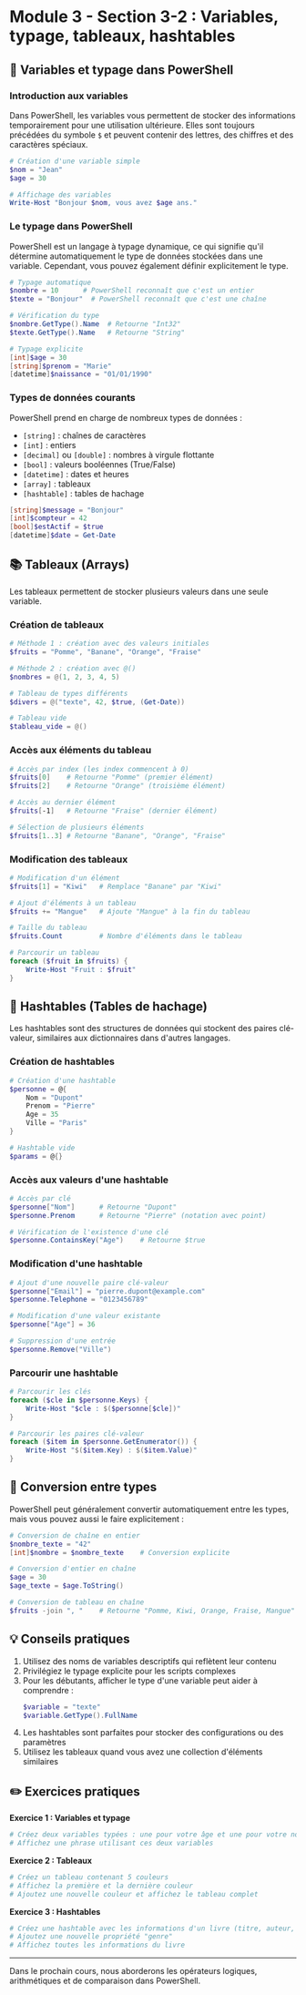 # Module 3 - Section 3-2 : Variables, typage, tableaux, hashtables

## 📝 Variables et typage dans PowerShell

### Introduction aux variables

Dans PowerShell, les variables vous permettent de stocker des informations temporairement pour une utilisation ultérieure. Elles sont toujours précédées du symbole `$` et peuvent contenir des lettres, des chiffres et des caractères spéciaux.

```powershell
# Création d'une variable simple
$nom = "Jean"
$age = 30

# Affichage des variables
Write-Host "Bonjour $nom, vous avez $age ans."
```

### Le typage dans PowerShell

PowerShell est un langage à typage dynamique, ce qui signifie qu'il détermine automatiquement le type de données stockées dans une variable. Cependant, vous pouvez également définir explicitement le type.

```powershell
# Typage automatique
$nombre = 10      # PowerShell reconnaît que c'est un entier
$texte = "Bonjour"  # PowerShell reconnaît que c'est une chaîne

# Vérification du type
$nombre.GetType().Name  # Retourne "Int32"
$texte.GetType().Name   # Retourne "String"

# Typage explicite
[int]$age = 30
[string]$prenom = "Marie"
[datetime]$naissance = "01/01/1990"
```

### Types de données courants

PowerShell prend en charge de nombreux types de données :

- `[string]` : chaînes de caractères
- `[int]` : entiers
- `[decimal]` ou `[double]` : nombres à virgule flottante
- `[bool]` : valeurs booléennes (True/False)
- `[datetime]` : dates et heures
- `[array]` : tableaux
- `[hashtable]` : tables de hachage

```powershell
[string]$message = "Bonjour"
[int]$compteur = 42
[bool]$estActif = $true
[datetime]$date = Get-Date
```

## 📚 Tableaux (Arrays)

Les tableaux permettent de stocker plusieurs valeurs dans une seule variable.

### Création de tableaux

```powershell
# Méthode 1 : création avec des valeurs initiales
$fruits = "Pomme", "Banane", "Orange", "Fraise"

# Méthode 2 : création avec @()
$nombres = @(1, 2, 3, 4, 5)

# Tableau de types différents
$divers = @("texte", 42, $true, (Get-Date))

# Tableau vide
$tableau_vide = @()
```

### Accès aux éléments du tableau

```powershell
# Accès par index (les index commencent à 0)
$fruits[0]    # Retourne "Pomme" (premier élément)
$fruits[2]    # Retourne "Orange" (troisième élément)

# Accès au dernier élément
$fruits[-1]   # Retourne "Fraise" (dernier élément)

# Sélection de plusieurs éléments
$fruits[1..3] # Retourne "Banane", "Orange", "Fraise"
```

### Modification des tableaux

```powershell
# Modification d'un élément
$fruits[1] = "Kiwi"   # Remplace "Banane" par "Kiwi"

# Ajout d'éléments à un tableau
$fruits += "Mangue"   # Ajoute "Mangue" à la fin du tableau

# Taille du tableau
$fruits.Count         # Nombre d'éléments dans le tableau

# Parcourir un tableau
foreach ($fruit in $fruits) {
    Write-Host "Fruit : $fruit"
}
```

## 🔑 Hashtables (Tables de hachage)

Les hashtables sont des structures de données qui stockent des paires clé-valeur, similaires aux dictionnaires dans d'autres langages.

### Création de hashtables

```powershell
# Création d'une hashtable
$personne = @{
    Nom = "Dupont"
    Prenom = "Pierre"
    Age = 35
    Ville = "Paris"
}

# Hashtable vide
$params = @{}
```

### Accès aux valeurs d'une hashtable

```powershell
# Accès par clé
$personne["Nom"]      # Retourne "Dupont"
$personne.Prenom      # Retourne "Pierre" (notation avec point)

# Vérification de l'existence d'une clé
$personne.ContainsKey("Age")    # Retourne $true
```

### Modification d'une hashtable

```powershell
# Ajout d'une nouvelle paire clé-valeur
$personne["Email"] = "pierre.dupont@example.com"
$personne.Telephone = "0123456789"

# Modification d'une valeur existante
$personne["Age"] = 36

# Suppression d'une entrée
$personne.Remove("Ville")
```

### Parcourir une hashtable

```powershell
# Parcourir les clés
foreach ($cle in $personne.Keys) {
    Write-Host "$cle : $($personne[$cle])"
}

# Parcourir les paires clé-valeur
foreach ($item in $personne.GetEnumerator()) {
    Write-Host "$($item.Key) : $($item.Value)"
}
```

## 🔄 Conversion entre types

PowerShell peut généralement convertir automatiquement entre les types, mais vous pouvez aussi le faire explicitement :

```powershell
# Conversion de chaîne en entier
$nombre_texte = "42"
[int]$nombre = $nombre_texte    # Conversion explicite

# Conversion d'entier en chaîne
$age = 30
$age_texte = $age.ToString()

# Conversion de tableau en chaîne
$fruits -join ", "    # Retourne "Pomme, Kiwi, Orange, Fraise, Mangue"
```

## 💡 Conseils pratiques

1. Utilisez des noms de variables descriptifs qui reflètent leur contenu
2. Privilégiez le typage explicite pour les scripts complexes
3. Pour les débutants, afficher le type d'une variable peut aider à comprendre :
   ```powershell
   $variable = "texte"
   $variable.GetType().FullName
   ```
4. Les hashtables sont parfaites pour stocker des configurations ou des paramètres
5. Utilisez les tableaux quand vous avez une collection d'éléments similaires

## ✏️ Exercices pratiques

**Exercice 1 : Variables et typage**
```powershell
# Créez deux variables typées : une pour votre âge et une pour votre nom
# Affichez une phrase utilisant ces deux variables
```

**Exercice 2 : Tableaux**
```powershell
# Créez un tableau contenant 5 couleurs
# Affichez la première et la dernière couleur
# Ajoutez une nouvelle couleur et affichez le tableau complet
```

**Exercice 3 : Hashtables**
```powershell
# Créez une hashtable avec les informations d'un livre (titre, auteur, année)
# Ajoutez une nouvelle propriété "genre"
# Affichez toutes les informations du livre
```

---

Dans le prochain cours, nous aborderons les opérateurs logiques, arithmétiques et de comparaison dans PowerShell.

